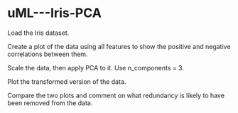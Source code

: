 # uML---Iris-PCA

Load the Iris dataset.

Create a plot of the data using all features to show the positive and negative correlations between them.

Scale the data, then apply PCA to it. Use n_components = 3.

Plot the transformed version of the data.

Compare the two plots and comment on what redundancy is likely to have
been removed from the data.
